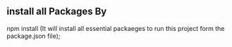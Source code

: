 
 ## install all Packages By 
 npm install  (It will install all essential packaeges to run this project form the package.json file);

